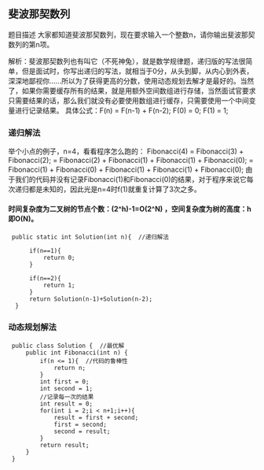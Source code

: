 

## 斐波那契数列

题目描述
大家都知道斐波那契数列，现在要求输入一个整数n，请你输出斐波那契数列的第n项。

解析：斐波那契数列也有叫它（不死神兔），就是数学规律题，递归版的写法很简单，但是面试时，你写出递归的写法，就相当于0分，从头到脚，从内心到外表，深深地鄙视你......所以为了获得更高的分数，使用动态规划去解才是最好的。当然了，如果你需要缓存所有的结果，就是用额外空间数组进行存储，当然面试官要求只需要结果的话，那么我们就没有必要使用数组进行缓存，只需要使用一个中间变量进行记录结果。
具体公式：F(n) = F(n-1) + F(n-2); F(0) = 0; F(1) = 1; 

### 递归解法

举个小点的例子，n=4，看看程序怎么跑的：
Fibonacci(4) = Fibonacci(3) + Fibonacci(2);
                    = Fibonacci(2) + Fibonacci(1) + Fibonacci(1) + Fibonacci(0);
                    = Fibonacci(1) + Fibonacci(0) + Fibonacci(1) + Fibonacci(1) + Fibonacci(0);
由于我们的代码并没有记录Fibonacci(1)和Fibonacci(0)的结果，对于程序来说它每次递归都是未知的，因此光是n=4时f(1)就重复计算了3次之多。
#### 时间复杂度为二叉树的节点个数：(2^h)-1=O(2^N) ，空间复杂度为树的高度：h即O(N)。
```
 public static int Solution(int n){  //递归解法
   
      if(n==1){  
          return 0;  
      }  
   
      if(n==2){  
          return 1;  
      }  
      return Solution(n-1)+Solution(n-2);  
  } 
```

### 动态规划解法
```
 public class Solution {  //最优解
     public int Fibonacci(int n) {  
         if(n <= 1){  //代码的鲁棒性
             return n;  
         }  
         int first = 0;  
         int second = 1;
         //记录每一次的结果  
         int result = 0;  
         for(int i = 2;i < n+1;i++){  
             result = first + second;    
             first = second;    
             second = result;    
         }  
         return result;  
     }  
 }  
```








